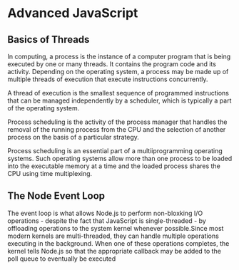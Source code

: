 # Advanced JavaScript

## Basics of Threads

In computing, a process is the instance of a computer program that is being executed by one or many threads. It contains the program code and its activity. Depending on the operating system, a process may be made up of multiple threads of execution that execute instructions concurrently.

A thread of execution is the smallest sequence of programmed instructions that can be managed independently by a scheduler, which is typically a part of the operating system.

Process scheduling is the activity of the process manager that handles the removal of the running process from the CPU and the selection of another process on the basis of a particular strategy.

Process scheduling is an essential part of a multiiprogramming operating systems. Such operating systems allow more than one process to be loaded into the executable memory at a time and the loaded process shares the CPU using time multiplexing.

## The Node Event Loop

The event loop is what allows Node.js to perform non-bloxking I/O operations - despite the fact that JavaScript is single-threaded - by offloading operations to the system kernel whenever possible.Since most modern kernels are multi-threaded, they can handle multiple operations executing in the background. When one of these operations completes, the kernel tells Node.js so that the appropriate callback may be added to the poll queue to eventually be executed
